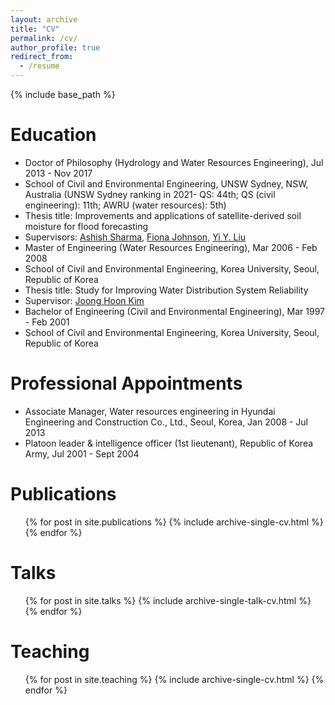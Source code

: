 ```yaml
---
layout: archive
title: "CV"
permalink: /cv/
author_profile: true
redirect_from:
  - /resume
---
```


{% include base_path %}

Education
======
*	Doctor of Philosophy (Hydrology and Water Resources Engineering), Jul 2013 - Nov 2017 
  * School of Civil and Environmental Engineering, UNSW Sydney, NSW, Australia (UNSW Sydney ranking in 2021- QS: 44th; QS (civil engineering): 11th; AWRU (water resources): 5th)
  *	Thesis title: Improvements and applications of satellite-derived soil moisture for flood forecasting
  *	Supervisors: [Ashish Sharma](https://scholar.google.com.au/citations?user=C_9ndbcAAAAJ&hl=en), [Fiona Johnson](https://scholar.google.com.au/citations?user=PYu5v4YAAAAJ&hl=en), [Yi Y. Liu](https://scholar.google.com.au/citations?user=iTSHW9wAAAAJ&hl=en)
*	Master of Engineering (Water Resources Engineering), Mar 2006 - Feb 2008 
  *	School of Civil and Environmental Engineering, Korea University, Seoul, Republic of Korea
  *	Thesis title: Study for Improving Water Distribution System Reliability
  *	Supervisor: [Joong Hoon Kim](https://scholar.google.com.au/citations?user=c_iisoEAAAAJ&hl=en)
*	Bachelor of Engineering (Civil and Environmental Engineering), Mar 1997 - Feb 2001
  *	School of Civil and Environmental Engineering, Korea University, Seoul, Republic of Korea

Professional Appointments
======
* Associate Manager, Water resources engineering in Hyundai Engineering and Construction Co., Ltd., Seoul, Korea, Jan 2008 - Jul 2013
*	Platoon leader & intelligence officer (1st lieutenant), Republic of Korea Army, Jul 2001 - Sept 2004

Publications
======
  <ul>{% for post in site.publications %}
    {% include archive-single-cv.html %}
  {% endfor %}</ul>
 
Talks
======
  <ul>{% for post in site.talks %}
    {% include archive-single-talk-cv.html %}
  {% endfor %}</ul>
  
Teaching
======
  <ul>{% for post in site.teaching %}
    {% include archive-single-cv.html %}
  {% endfor %}</ul>